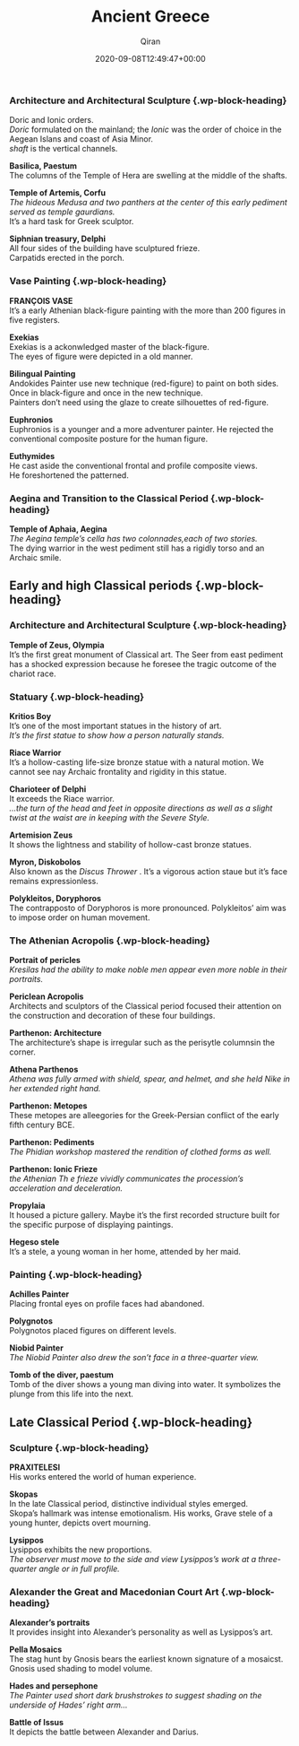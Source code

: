 ﻿---
title: Ancient Greece
author: Qiran
type: post
date: 2020-09-08T12:49:47+00:00
aliases: ["/ancient-greece/"]
tags:
  - Art through the Ages

---
### Architecture and Architectural Sculpture {.wp-block-heading}

Doric and Ionic orders.  
_Doric_ formulated on the mainland; the _Ionic_ was the order of choice in the Aegean Islans and coast of Asia Minor.  
_shaft_ is the vertical channels.

**Basilica, Paestum**  
The columns of the Temple of Hera are swelling at the middle of the shafts.

**Temple of Artemis, Corfu**  
_The hideous Medusa and two panthers at the center of this early pediment served as temple gaurdians._  
It&#8217;s a hard task for Greek sculptor.

**Siphnian treasury, Delphi**  
All four sides of the building have sculptured frieze.  
Carpatids erected in the porch.

### Vase Painting {.wp-block-heading}

**FRANÇOIS VASE**  
It&#8217;s a early Athenian black-figure painting with the more than 200 figures in five registers.

**Exekias**  
Exekias is a ackonwledged master of the black-figure.  
The eyes of figure were depicted in a old manner.

**Bilingual Painting**  
Andokides Painter use new technique (red-figure) to paint on both sides. Once in black-figure and once in the new technique.  
Painters don&#8217;t need using the glaze to create silhouettes of red-figure.

**Euphronios**  
Euphronios is a younger and a more adventurer painter. He rejected the conventional composite posture for the human figure.

**Euthymides**  
He cast aside the conventional frontal and profile composite views.  
He foreshortened the patterned.

### Aegina and Transition to the Classical Period {.wp-block-heading}

**Temple of Aphaia, Aegina**  
_The Aegina temple&#8217;s cella has two colonnades,each of two stories._  
The dying warrior in the west pediment still has a rigidly torso and an Archaic smile.

## Early and high Classical periods {.wp-block-heading}

### Architecture and Architectural Sculpture {.wp-block-heading}

**Temple of Zeus, Olympia**  
It&#8217;s the first great monument of Classical art. The Seer from east pediment has a shocked expression because he foresee the tragic outcome of the chariot race.

### Statuary {.wp-block-heading}

**Kritios Boy**  
It&#8217;s one of the most important statues in the history of art.  
_It&#8217;s the first statue to show how a person naturally stands._

**Riace Warrior**  
It&#8217;s a hollow-casting life-size bronze statue with a natural motion. We cannot see nay Archaic frontality and rigidity in this statue.

**Charioteer of Delphi**  
It exceeds the Riace warrior.  
_…the turn of the head and feet in opposite directions as well as a slight twist at the waist are in keeping with the Severe Style._

**Artemision Zeus**  
It shows the lightness and stability of hollow-cast bronze statues.

**Myron, Diskobolos**  
Also known as the _Discus Thrower_ . It&#8217;s a vigorous action staue but it&#8217;s face remains expressionless.

**Polykleitos, Doryphoros**  
The contrapposto of Doryphoros is more pronounced. Polykleitos&#8217; aim was to impose order on human movement.

### The Athenian Acropolis {.wp-block-heading}

**Portrait of pericles**  
_Kresilas had the ability to make noble men appear even more noble in their portraits._

**Periclean Acropolis**  
Architects and sculptors of the Classical period focused their attention on the construction and decoration of these four buildings.

**Parthenon: Architecture**  
The architecture&#8217;s shape is irregular such as the perisytle columnsin the corner.

**Athena Parthenos**  
_Athena was fully armed with shield, spear, and helmet, and she held Nike in her extended right hand._

**Parthenon: Metopes**  
These metopes are alleegories for the Greek-Persian conflict of the early fifth century BCE.

**Parthenon: Pediments**  
_The Phidian workshop mastered the rendition of clothed forms as well._

**Parthenon: Ionic Frieze**  
_the Athenian Th e frieze vividly communicates the procession’s acceleration and deceleration._

**Propylaia**  
It housed a picture gallery. Maybe it&#8217;s the first recorded structure built for the specific purpose of displaying paintings.

**Hegeso stele**  
It&#8217;s a stele, a young woman in her home, attended by her maid.

### Painting {.wp-block-heading}

**Achilles Painter**  
Placing frontal eyes on profile faces had abandoned.

**Polygnotos**  
Polygnotos placed figures on different levels.

**Niobid Painter**  
_The Niobid Painter also drew the son&#8217;t face in a three-quarter view._

**Tomb of the diver, paestum**  
Tomb of the diver shows a young man diving into water. It symbolizes the plunge from this life into the next.

## Late Classical Period {.wp-block-heading}

### Sculpture {.wp-block-heading}

**PRAXITELESI**  
His works entered the world of human experience.

**Skopas**  
In the late Classical period, distinctive individual styles emerged.  
Skopa&#8217;s hallmark was intense emotionalism. His works, Grave stele of a young hunter, depicts overt mourning.

**Lysippos**  
Lysippos exhibits the new proportions.  
_The observer must move to the side and view Lysippos&#8217;s work at a three-quarter angle or in full profile._

### Alexander the Great and Macedonian Court Art {.wp-block-heading}

**Alexander&#8217;s portraits**  
It provides insight into Alexander&#8217;s personality as well as Lysippos&#8217;s art.

**Pella Mosaics**  
The stag hunt by Gnosis bears the earliest known signature of a mosaicst.  
Gnosis used shading to model volume.

**Hades and persephone**  
_The Painter used short dark brushstrokes to suggest shading on the underside of Hades&#8217; right arm…_

**Battle of Issus**  
It depicts the battle between Alexander and Darius.
